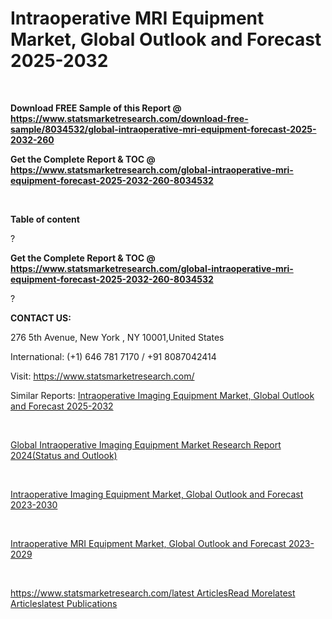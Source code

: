 <h1>Intraoperative MRI Equipment Market, Global Outlook and Forecast 2025-2032</h1><br/><p><strong>Download FREE Sample of this Report @ <a href="https://www.statsmarketresearch.com/download-free-sample/8034532/global-intraoperative-mri-equipment-forecast-2025-2032-260">https://www.statsmarketresearch.com/download-free-sample/8034532/global-intraoperative-mri-equipment-forecast-2025-2032-260</a></strong></p>
 
 
 
 <div><b>Get the Complete Report & TOC @ <a href="https://www.statsmarketresearch.com/global-intraoperative-mri-equipment-forecast-2025-2032-260-8034532">https://www.statsmarketresearch.com/global-intraoperative-mri-equipment-forecast-2025-2032-260-8034532</a></b></div>
 
 
 
 <p><br />
 
 <b>Table of content</b></p>
 
 
 
 <p>? </p>
 
 
 
 <div><b>Get the Complete Report & TOC @ <a href="https://www.statsmarketresearch.com/global-intraoperative-mri-equipment-forecast-2025-2032-260-8034532">https://www.statsmarketresearch.com/global-intraoperative-mri-equipment-forecast-2025-2032-260-8034532</a></b></div>
 
 
 
 <p>? </p>
 
 
 
 <p><b>CONTACT US:</b><br />
 
 276 5th Avenue, New York , NY 10001,United States<br />
 
 International: (+1) 646 781 7170 / +91 8087042414<br />
 
 Visit: <a href="https://www.statsmarketresearch.com/">https://www.statsmarketresearch.com/</a><br />
 
 Similar Reports: <a href="https://www.statsmarketresearch.com/global-intraoperative-mri-equipment-forecast-2025-2032-260-8034532">Intraoperative Imaging Equipment Market, Global Outlook and Forecast 2025-2032 </a><br />
 
 <br />
 
 <a href="https://www.statsmarketresearch.com/global-intraoperative-mri-equipment-forecast-2025-2032-260-8034532">Global Intraoperative Imaging Equipment Market Research Report 2024(Status and Outlook)</a><br />
 
 <br />
 
 <a href="https://www.statsmarketresearch.com/global-intraoperative-mri-equipment-forecast-2025-2032-260-8034532">Intraoperative Imaging Equipment Market, Global Outlook and Forecast 2023-2030</a><br />
 
 <br />
 
 <a href="https://www.statsmarketresearch.com/global-intraoperative-mri-equipment-forecast-2025-2032-260-8034532">Intraoperative MRI Equipment Market, Global Outlook and Forecast 2023-2029</a><br />
 
 <br />
 
 <a href="https://gyeongbokgung.com">https://www.statsmarketresearch.com/</a><a href="https://hallyeomaritime.com">latest Articles</a><a href="https://jingwansa.com">Read More</a><a href="https://nguoiviet.jp/">latest Articles</a><a href="https://www.intelmarketresearch.com/">latest Publications</a></p>